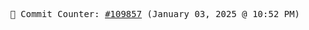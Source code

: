 <p align="center">
    <samp>
        📮 Commit Counter: <a href="https://github.com/Javascript-void0/Javascript-void0/commits/main">#109857</a> (January 03, 2025 @ 10:52 PM)
    </samp>
</p>